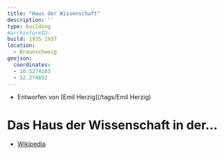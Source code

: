 ```yaml
---
title: "Haus der Wissenschaft"
description: ''
type: building
#archinformID:
build: 1935-1937
location:
  - Braunschweig
geojson:
  coordinates:
  - 10.5274163
  - 52.274832
---
```


* Entworfen von [Emil Herzig](/tags/Emil Herzig)

# Das Haus der Wissenschaft in der...
* [Wikipedia](https://de.wikipedia.org/wiki/Haus_der_Wissenschaft_Braunschweig)
